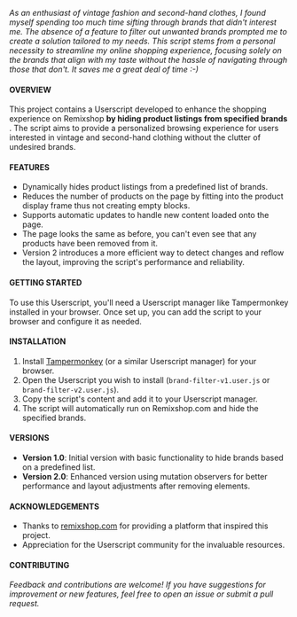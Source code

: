 <i> As an enthusiast of vintage fashion and second-hand clothes, I found myself spending too much time sifting through brands that didn't interest me. The absence of a feature to filter out unwanted brands prompted me to create a solution tailored to my needs. This script stems from a personal necessity to streamline my online shopping experience, focusing solely on the brands that align with my taste without the hassle of navigating through those that don't. It saves me a great deal of time :-) </i>


#### OVERVIEW
This project contains a Userscript developed to enhance the shopping experience on Remixshop <b> by hiding product listings from specified brands </b>. The script aims to provide a personalized browsing experience for users interested in vintage and second-hand clothing without the clutter of undesired brands.

#### FEATURES
- Dynamically hides product listings from a predefined list of brands.
- Reduces the number of products on the page by fitting into the product display frame thus not creating empty blocks.
- Supports automatic updates to handle new content loaded onto the page.
- The page looks the same as before, you can't even see that any products have been removed from it.
- Version 2 introduces a more efficient way to detect changes and reflow the layout, improving the script's performance and reliability.

#### GETTING STARTED
To use this Userscript, you'll need a Userscript manager like Tampermonkey installed in your browser. Once set up, you can add the script to your browser and configure it as needed.

#### INSTALLATION
1. Install [Tampermonkey](https://www.tampermonkey.net) (or a similar Userscript manager) for your browser.
2. Open the Userscript you wish to install (`brand-filter-v1.user.js` or `brand-filter-v2.user.js`).
3. Copy the script's content and add it to your Userscript manager.
4. The script will automatically run on Remixshop.com and hide the specified brands.

#### VERSIONS
- **Version 1.0**: Initial version with basic functionality to hide brands based on a predefined list.
- **Version 2.0**: Enhanced version using mutation observers for better performance and layout adjustments after removing elements.

#### ACKNOWLEDGEMENTS
- Thanks to [remixshop.com](https://remixshop.com/) for providing a platform that inspired this project.
- Appreciation for the Userscript community for the invaluable resources.

#### CONTRIBUTING
<i> Feedback and contributions are welcome! If you have suggestions for improvement or new features, feel free to open an issue or submit a pull request. </i>
